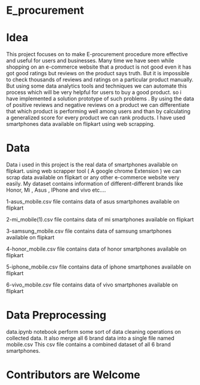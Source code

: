 # E_procurement

# Idea
<p>
  This project focuses on to make E-procurement procedure more effective and useful for users and businesses.
  Many time we have seen while shopping on an e-commerce website that a product is not good even it has got 
  good ratings but reviews on the product says truth.
  But it is impossible to check thousands of reviews and ratings on a particular product manually.
  But using some data analytics tools and techniques we can automate this process which will be very helpful 
  for users to buy a good product.
  so i have implemented a solution prototype of such problems .
  By using the data of positive reviews and negative reviews on a product we can differentiate that which product 
  is performing well among users and than by calculating a generalized score for every product we can rank products.
  I have used smartphones data available on flipkart using web scrapping.

</p>
<h1>Data</h1>
<p>
  Data i used in this project is the real data of smartphones available on flipkart.
  using web scrapper tool ( A google chrome Extension ) we can scrap data available 
  on flipkart or any other e-commerce website very easily.
  My dataset contains information of different-different brands like Honor, Mi ,
  Asus , IPhone and vivo etc....
 
  1-asus_mobile.csv file contains data of asus smartphones available on flipkart
  
  2-mi_mobile(1).csv file contains data of mi smartphones available on flipkart
  
  3-samsung_mobile.csv file contains data of samsung smartphones available on flipkart
  
  4-honor_mobile.csv file contains data of honor smartphones available on flipkart
  
  5-iphone_mobile.csv file contains data of iphone smartphones available on flipkart
  
  6-vivo_mobile.csv file contains data of vivo smartphones available on flipkart

</p>

# Data Preprocessing
<p>
  data.ipynb notebook perform some sort of data cleaning operations on collected data.
  It also merge all 6 brand data into a single file named mobile.csv
  This csv file contains a combined dataset of all 6 brand smartphones.
 
 </p>
 
 <h1>Contributors are Welcome</h1>
 
 
